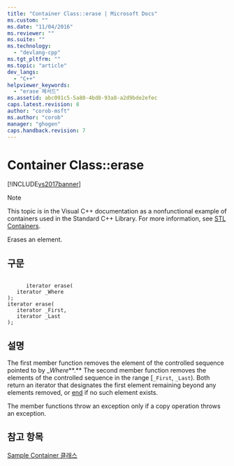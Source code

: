 ```yaml
---
title: "Container Class::erase | Microsoft Docs"
ms.custom: ""
ms.date: "11/04/2016"
ms.reviewer: ""
ms.suite: ""
ms.technology: 
  - "devlang-cpp"
ms.tgt_pltfrm: ""
ms.topic: "article"
dev_langs: 
  - "C++"
helpviewer_keywords: 
  - "erase 메서드"
ms.assetid: abc091c5-5a80-4bd8-93a8-a2d9bde2efec
caps.latest.revision: 8
author: "corob-msft"
ms.author: "corob"
manager: "ghogen"
caps.handback.revision: 7
---
```

# Container Class::erase
[!INCLUDE[vs2017banner](../assembler/inline/includes/vs2017banner.md)]

> [!NOTE]
>  This topic is in the Visual C\+\+ documentation as a nonfunctional example of containers used in the Standard C\+\+ Library.  For more information, see [STL Containers](../standard-library/stl-containers.md).  
  
 Erases an element.  
  
## 구문  
  
```  
  
      iterator erase(  
   iterator _Where   
);  
iterator erase(  
   iterator _First,  
   iterator _Last   
);  
```  
  
## 설명  
 The first member function removes the element of the controlled sequence pointed to by \_*Where***.** The second member function removes the elements of the controlled sequence in the range \[`_First`, `_Last`\).  Both return an iterator that designates the first element remaining beyond any elements removed, or [end](../standard-library/container-class-end.md) if no such element exists.  
  
 The member functions throw an exception only if a copy operation throws an exception.  
  
## 참고 항목  
 [Sample Container 클래스](../standard-library/sample-container-class.md)